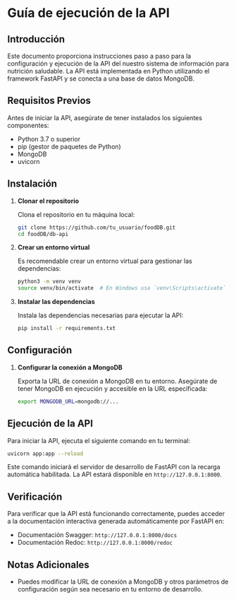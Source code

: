 # Guía de ejecución de la API

## Introducción

Este documento proporciona instrucciones paso a paso para la configuración y ejecución de la API del nuestro sistema de información para nutrición saludable. La API está implementada en Python utilizando el framework FastAPI y se conecta a una base de datos MongoDB.

## Requisitos Previos

Antes de iniciar la API, asegúrate de tener instalados los siguientes componentes:

- Python 3.7 o superior
- pip (gestor de paquetes de Python)
- MongoDB
- uvicorn

## Instalación

1. **Clonar el repositorio**

   Clona el repositorio en tu máquina local:

   ```bash
   git clone https://github.com/tu_usuario/foodDB.git
   cd foodDB/db-api
   ```

2. **Crear un entorno virtual**

   Es recomendable crear un entorno virtual para gestionar las dependencias:

   ```bash
   python3 -m venv venv
   source venv/bin/activate  # En Windows usa `venv\Scripts\activate`
   ```

3. **Instalar las dependencias**

   Instala las dependencias necesarias para ejecutar la API:

   ```bash
   pip install -r requirements.txt
   ```

## Configuración

1. **Configurar la conexión a MongoDB**

   Exporta la URL de conexión a MongoDB en tu entorno. Asegúrate de tener MongoDB en ejecución y accesible en la URL especificada:

   ```bash
   export MONGODB_URL=mongodb://...
   ```

## Ejecución de la API

Para iniciar la API, ejecuta el siguiente comando en tu terminal:

```bash
uvicorn app:app --reload
```

Este comando iniciará el servidor de desarrollo de FastAPI con la recarga automática habilitada. La API estará disponible en `http://127.0.0.1:8000`.

## Verificación

Para verificar que la API está funcionando correctamente, puedes acceder a la documentación interactiva generada automáticamente por FastAPI en:

- Documentación Swagger: `http://127.0.0.1:8000/docs`
- Documentación Redoc: `http://127.0.0.1:8000/redoc`

## Notas Adicionales

- Puedes modificar la URL de conexión a MongoDB y otros parámetros de configuración según sea necesario en tu entorno de desarrollo.